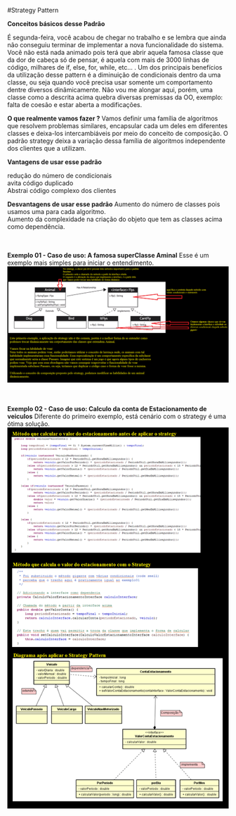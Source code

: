 #Strategy Pattern

<b>Conceitos básicos desse Padrão</b>

É segunda-feira, você acabou de chegar no trabalho e se lembra que ainda não conseguiu terminar de implementar a nova funcionalidade do sistema. Você não está nada animado pois terá que abrir aquela famosa classe que da dor de cabeça só de pensar, é aquela com mais de 3000 linhas de código, milhares de if, else, for, while, etc... .
Um dos principais benefícios da utilização desse pattern é a diminuição de condicionais dentro da uma classe, ou seja quando você precisa usar somente um comportamento dentre diversos dinâmicamente.
Não vou me alongar aqui, porém, uma classe como a descrita acima quebra diversas premissas da OO, exemplo: falta de coesão e estar aberta a modificações.
<br/>

<b>O que realmente vamos fazer ?</b>
Vamos definir uma família de algoritmos que resolvem problemas similares,  encapsular cada um deles em diferentes classes e deixa-los intercambiáveis por meio do conceito de composição.
O padrão strategy deixa a variação dessa família de algoritmos independente dos clientes que a utilizam.

<b>Vantagens de usar esse padrão</b>

redução do número de condicionais
<br/>
avita código duplicado
<br/>
Abstrai código complexo dos clientes
<br/>


<b>Desvantagens de usar esse padrão</b>
Aumento do número de classes pois usamos uma para cada algoritmo.
<br/>
Aumento da complexidade na criação do objeto que tem as classes acima como dependência.

<br/><br/>
<b>Exemplo 01 - Caso de uso: A famosa superClasse Aminal</b>
Esse é um exemplo mais simples para iniciar o entendimento.
<br/>
![alt tag](https://github.com/edneyRoldao/DesignPatternComJava/blob/master/supportFiles/strategyExemplo01.png)

<br/><br/>
<b>Exemplo 02 - Caso de uso: Calculo da conta de Estacionamento de veiculos</b>
Diferente do primeiro exemplo, está cenário com o strategy é uma ótima solução.
<br/>
![alt tag](https://github.com/edneyRoldao/DesignPatternComJava/blob/master/supportFiles/strategyExemplo02.png)
